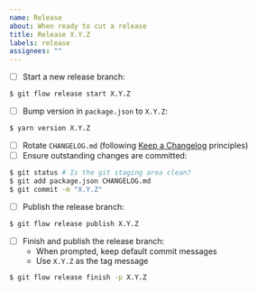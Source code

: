 ```yaml
---
name: Release
about: When ready to cut a release
title: Release X.Y.Z
labels: release
assignees: ""
---
```


-   [ ] Start a new release branch:

```bash
$ git flow release start X.Y.Z
```

-   [ ] Bump version in `package.json` to `X.Y.Z`:

```bash
$ yarn version X.Y.Z
```

-   [ ] Rotate `CHANGELOG.md` (following [Keep a Changelog](https://keepachangelog.com/) principles)
-   [ ] Ensure outstanding changes are committed:

```bash
$ git status # Is the git staging area clean?
$ git add package.json CHANGELOG.md
$ git commit -m "X.Y.Z"
```

-   [ ] Publish the release branch:

```bash
$ git flow release publish X.Y.Z
```

-   [ ] Finish and publish the release branch:
    -   When prompted, keep default commit messages
    -   Use `X.Y.Z` as the tag message

```bash
$ git flow release finish -p X.Y.Z
```
